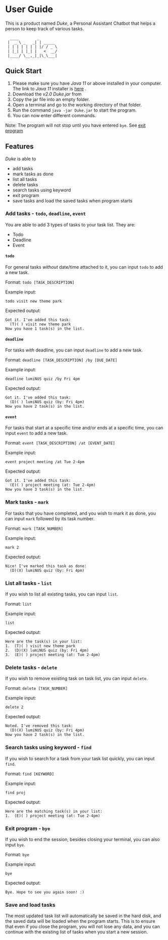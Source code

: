 # User Guide

This is a product named _Duke_, a Personal Assistant Chatbot that helps a person to keep track of various tasks.

      ____        _        
     |  _ \ _   _| | _____ 
     | | | | | | | |/ / _ \
     | |_| | |_| |   <  __/
     |____/ \__,_|_|\_\___|

## Quick Start
1. Please make sure you have _Java 11_ or above installed in your computer. The link to _Java 11_ installer is [here](https://docs.aws.amazon.com/corretto/latest/corretto-11-ug/downloads-list.html) .
2. Download the _v2.0 Duke.jar_ from
3. Copy the jar file into an empty folder.
4. Open a terminal and go to the working directory of that folder.
5. Run the command  `java -jar Duke.jar` to start the program.
6. You can now enter different commands.

Note: The program will not stop until you have entered `bye`. See [exit program](#exitprogram)

## Features
_Duke_ is able to 
- add tasks
- mark tasks as done
- list all tasks
- delete tasks
- search tasks using keyword
- exit program
- save tasks and load the saved tasks when program starts

### Add tasks - `todo`, `deadline`, `event`

You are able to add 3 types of tasks to your task list.
They are:
- Todo
- Deadline
- Event

#### `todo`
For general tasks _without_ date/time attached to it, you can input `todo` to add a new task.

Format: `todo [TASK_DESCRIPTION]`

Example input: 
```
todo visit new theme park
```

Expected output: 
```
Got it. I've added this task:
  (T)( ) visit new theme park
Now you have 1 task(s) in the list.
```

#### `deadline`

For tasks _with_ deadline, you can input `deadline` to add a new task.

Format: `deadline [TASK_DESCRIPTION] /by [DUE_DATE]`

Example input:
```
deadline lumiNUS quiz /by Fri 4pm
```

Expected output:
```
Got it. I've added this task:
  (D)( ) lumiNUS quiz (by: Fri 4pm)
Now you have 2 task(s) in the list.
```

#### `event`
For tasks that start at a specific time and/or ends at a specific time, you can input `event` to add a new task.

Format: `event [TASK_DESCRIPTION] /at [EVENT_DATE]`

Example input:
```
event project meeting /at Tue 2-4pm
```

Expected output:
```
Got it. I've added this task:
  (E)( ) project meeting (at: Tue 2-4pm)
Now you have 3 task(s) in the list.
```
### Mark tasks - `mark`

For tasks that you have completed, and you wish to mark it as done, you can input `mark` followed by its task number.

Format: `mark [TASK_NUMBER]`

Example input:
```
mark 2
```

Expected output:
```
Nice! I've marked this task as done:
  (D)(X) lumiNUS quiz (by: Fri 4pm)
```

### List all tasks - `list`
If you wish to list all existing tasks, you can input `list`.

Format: `list`

Example input:
```
list
```

Expected output:
```
Here are the task(s) in your list:
1.  (T)( ) visit new theme park
2.  (D)(X) lumiNUS quiz (by: Fri 4pm)
3.  (E)( ) project meeting (at: Tue 2-4pm)
```

### Delete tasks - `delete`

If you wish to remove existing task on task list, you can input `delete`.

Format: `delete [TASK_NUMBER]`

Example input:
```
delete 2
```

Expected output:
```
Noted. I've removed this task:
  (D)(X) lumiNUS quiz (by: Fri 4pm)
Now you have 2 task(s) in the list.
```

### Search tasks using keyword - `find`
If you wish to search for a task from your task list quickly, you can input `find`.

Format: `find [KEYWORD]`

Example input:
```
find proj
```

Expected output:
```
Here are the matching task(s) in your list:
1.  (E)( ) project meeting (at: Tue 2-4pm)
```

### Exit program - `bye`
If you wish to end the session, besides closing your terminal, you can also input `bye`.

Format: `bye`

Example input:
```
bye
```

Expected output:
```
Bye. Hope to see you again soon! :)
```

### Save and load tasks

The most updated task list will automatically be saved in the hard disk, and the saved data will be loaded when the program starts. This is to ensure that even if you close the program, you will not lose any data, and you can continue with the existing list of tasks when you start a new session. 